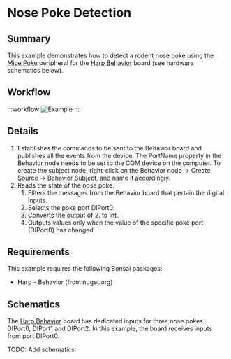 # Nose Poke Detection

## Summary
This example demonstrates how to detect a rodent nose poke using the [Mice Poke](https://github.com/harp-tech/peripheral.micepoke) peripheral for the [Harp Behavior](https://harp-tech.org/api/Harp.Behavior.html) board (see hardware schematics below). 

## Workflow
:::workflow
![Example](~/workflows/HarpExamples/BehaviorBoard/NosePokeDetection/NosePokeDetection.bonsai)
:::

## Details
1. Establishes the commands to be sent to the Behavior board and publishes all the events from the device. The PortName property in the Behavior node needs to be set to the COM device on the computer. To create the subject node, right-click on the Behavior node -> Create Source -> Behavior Subject, and name it accordingly.
2. Reads the state of the nose poke.
    1. Filters the messages from the Behavior board that pertain the digital inputs. 
    2. Selects the poke port DIPort0.
    3. Converts the output of 2. to Int.
    4. Outputs values only when the value of the specific poke port (DIPort0) has changed.

## Requirements
This example requires the following Bonsai packages:
- Harp - Behavior (from nuget.org)

## Schematics
The [Harp Behavior](https://harp-tech.org/api/Harp.Behavior.html) board has dedicated inputs for three nose pokes: DIPort0, DIPort1 and DIPort2. In this example, the board receives inputs from port DIPort0.

TODO: Add schematics

